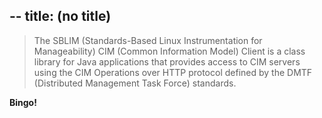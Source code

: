 --
title: (no title)
--
<blockquote>
  <p>The SBLIM (Standards-Based Linux Instrumentation for Manageability) CIM
    (Common Information Model) Client is a class library for Java applications
    that provides access to CIM servers using the CIM Operations over HTTP
    protocol defined by the DMTF (Distributed Management Task Force) standards.</p>
</blockquote>

<p><strong>Bingo!</strong></p>